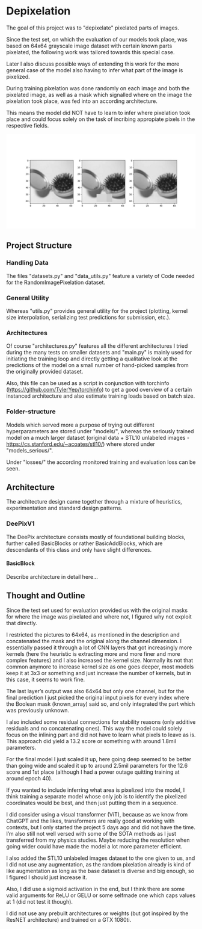 # Depixelation
The goal of this project was to "depixelate" pixelated parts of images.

Since the test set, on which the evaluation of our models took place, was based on 64x64 grayscale image
dataset with certain known parts pixelated, the following work was tailored towards this special case.

Later I also discuss possible ways of extending this work for the more general case of the model
also having to infer what part of the image is pixelized.

During training pixelation was done randomly on each image and both the pixelated image, as well as a
mask which signalled where on the image the pixelation took place, was fed into an according architecture.

This means the model did NOT have to learn to infer where pixelation took place and could focus solely on
the task of incribing appropiate pixels in the respective fields.

![Model Predictions](final_model_performance/Figure_5.jpeg)

## Project Structure
### Handling Data
The files "datasets.py" and "data_utils.py" feature a variety of Code needed for the RandomImagePixelation
dataset.

### General Utility
Whereas "utils.py" provides general utility for the project (plotting, kernel size interpolation,
serializing test predictions for submission, etc.).

### Architectures
Of course "architectures.py" features all the different architectures I tried during the many tests on
smaller datasets and "main.py" is mainly used for initiating the training loop and directly getting a
qualitative look at the predictions of the model on a small number of hand-picked samples from the
originally provided dataset.

Also, this file can be used as a script in conjunction with torchinfo (https://github.com/TylerYep/torchinfo)
to get a good overview of a certain instanced architecture and also estimate training loads based on batch
size.

### Folder-structure
Models which served more a purpose of trying out different hyperparameters are stored under "models/", whereas
the seriously trained model on a much larger dataset (original data + STL10 unlabeled images - 
https://cs.stanford.edu/~acoates/stl10/) where stored under "models_serious/".

Under "losses/" the according monitored training and evaluation loss can be seen.

## Architecture
The architecture design came together through a mixture of heuristics, experimentation and standard design patterns.

### DeePixV1
The DeePix architecture consists mostly of foundational building blocks, further called BasicBlocks or rather BasicAddBlocks,
which are descendants of this class and only have slight differences.

#### BasicBlock

Describe architecture in detail here...

## Thought and Outline

Since the test set used for evaluation provided us with the original masks for where the image was pixelated and where not, I figured why not exploit that directly.

I restricted the pictures to 64x64, as mentioned in the description and concatenated the mask and the original along the channel dimension. I essentially passed it through a lot of CNN layers that got increasingly more kernels (here the heuristic is extracting more and more finer and more complex features) and I also increased the kernel size. Normally its not that common anymore to increase kernel size as one goes deeper, most models keep it at 3x3 or something and just increase the number of kernels, but in this case, it seems to work fine.

The last layer’s output was also 64x64 but only one channel, but for the final prediction I just picked the original input pixels for every index where the Boolean mask (known_array) said so, and only integrated the part which was previously unknown.

I also included some residual connections for stability reasons (only additive residuals and no concatenating ones). This way the model could solely focus on the inlining part and did not have to learn what pixels to leave as is. This approach did yield a 13.2 score or something with around 1.8mil parameters.

For the final model I just scaled it up, here going deep seemed to be better than going wide and scaled it up to around 2.5mil parameters for the 12.6 score and 1st place (although I had a power outage quitting training at around epoch 40).

If you wanted to include inferring what area is pixelized into the model, I think training a separate model whose only job is to identify the pixelized coordinates would be best, and then just putting them in a sequence.

I did consider using a visual transformer (ViT), because as we know from ChatGPT and the likes, transformers are really good at working with contexts, but I only started the project 5 days ago and did not have the time. I’m also still not well versed with some of the SOTA methods as I just transferred from my physics studies. Maybe reducing the resolution when going wider could have made the model a lot more parameter efficient.

I also added the STL10 unlabeled images dataset to the one given to us, and I did not use any augmentation, as the random pixelation already is kind of like augmentation as long as the base dataset is diverse and big enough, so I figured I should just increase it.

Also, I did use a sigmoid activation in the end, but I think there are some valid arguments for ReLU or GELU or some selfmade one which caps values at 1 (did not test it though).

I did not use any prebuilt architectures or weights (but got inspired by the ResNET architecture) and trained on a GTX 1080ti.

